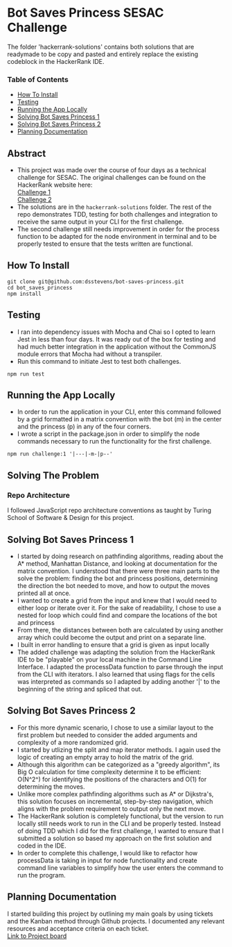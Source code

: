 # Bot Saves Princess SESAC Challenge

The folder 'hackerrank-solutions' contains both solutions that are readymade to be copy and pasted and entirely replace the existing codeblock in the HackerRank IDE.

### Table of Contents
- [How To Install](#how-to-install)
- [Testing](#testing)
- [Running the App Locally](#running-the-app-locally)
- [Solving Bot Saves Princess 1](#solving-bot-saves-princess-1)
- [Solving Bot Saves Princess 2](#solving-bot-saves-princess-2)
- [Planning Documentation](#planning-documentation)

## Abstract

- This project was made over the course of four days as a technical challenge for SESAC. The original challenges can be found on the HackerRank website here:  
[Challenge 1](https://www.hackerrank.com/challenges/saveprincess)  
[Challenge 2](https://www.hackerrank.com/challenges/saveprincess2)  
- The solutions are in the `hackerrank-solutions` folder.
The rest of the repo demonstrates TDD, testing for both challenges and integration to receive the same output in your CLI for the first challenge. 
- The second challenge still needs improvement in order for the process function to be adapted for the node environment in terminal and to be properly tested to ensure that the tests written are functional.

## How To Install

```
git clone git@github.com:dsstevens/bot-saves-princess.git
cd bot_saves_princess
npm install
```

## Testing

- I ran into dependency issues with Mocha and Chai so I opted to learn Jest in less than four days. It was ready out of the box for testing and had much better integration in the application without the CommonJS module errors that Mocha had without a transpiler.
- Run this command to initiate Jest to test both challenges.
```
npm run test
```
## Running the App Locally

- In order to run the application in your CLI, enter this command followed by a grid formatted in a matrix convention with the bot (m) in the center and the princess (p) in any of the four corners. 
- I wrote a script in the package.json in order to simplify the node commands necessary to run the functionality for the first challenge.
```
npm run challenge:1 '|---|-m-|p--'
```

## Solving The Problem

### Repo Architecture
I followed JavaScript repo architecture conventions as taught by Turing School of Software & Design for this project.

## Solving Bot Saves Princess 1
- I started by doing research on pathfinding algorithms, reading about the A* method, Manhattan Distance, and looking at documentation for the matrix convention. I understood that there were three main parts to the solve the problem: finding the bot and princess positions, determining the direction the bot needed to move, and how to output the moves printed all at once.
- I wanted to create a grid from the input and knew that I would need to either loop or iterate over it. For the sake of readability, I chose to use a nested for loop which could find and compare the locations of the bot and princess
- From there, the distances between both are calculated by using another array which could become the output and print on a separate line. 
- I built in error handling to ensure that a grid is given as input locally
- The added challenge was adapting the solution from the HackerRank IDE to be "playable" on your local machine in the Command Line Interface. I adapted the processData function to parse through the input from the CLI with iterators. I also learned that using flags for the cells was interpreted as commands so I adapted by adding another '|' to the beginning of the string and spliced that out. 

## Solving Bot Saves Princess 2

- For this more dynamic scenario, I chose to use a similar layout to the first problem but needed to consider the added arguments and complexity of a more randomized grid. 
- I started by utlizing the split and map iterator methods. I again used the logic of creating an empty array to hold the matrix of the grid. 
- Although this algorithm can be categorized as a "greedy algorithm", its Big O calculation for time complexity determine it to be efficient: O(N^2^) for identifying the positions of the characters and O(1) for determining the moves.
- Unlike more complex pathfinding algorithms such as A* or Dijkstra's, this solution focuses on incremental, step-by-step navigation, which aligns with the problem requirement to output only the next move.
- The HackerRank solution is completely functional, but the version to run locally still needs work to run in the CLI and be properly tested. Instead of doing TDD which I did for the first challenge, I wanted to ensure that I submitted a solution so based my approach on the first solution and coded in the IDE. 
- In order to complete this challenge, I would like to refactor how processData is taking in input for node functionality and create command line variables to simplify how the user enters the command to run the program.  

## Planning Documentation
I started building this project by outlining my main goals by using tickets and the Kanban method through Github projects. I documented any relevant resources and acceptance criteria on each ticket.   
[Link to Project board](https://github.com/users/dsstevens/projects/7)